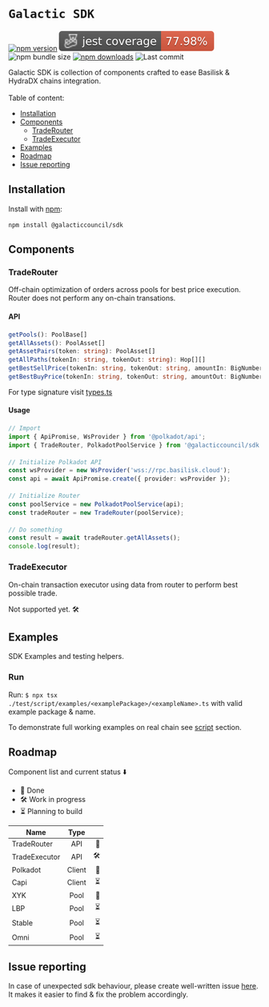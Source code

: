 <h1><code>Galactic SDK</code></h1>
<p>

[![npm version](https://img.shields.io/npm/v/@galacticcouncil/sdk.svg)](https://www.npmjs.com/package/@galacticcouncil/sdk)
![Coverage](./badges/coverage-jest%20coverage.svg)
![npm bundle size](https://img.shields.io/bundlephobia/min/sdk)
[![npm downloads](https://img.shields.io/npm/dw/@galacticcouncil/sdk.svg)](https://www.npmjs.com/package/@galacticcouncil/sdk)
![Last commit](https://img.shields.io/github/last-commit/galacticcouncil/sdk?logo=git)

</p>
Galactic SDK is collection of components crafted to ease Basilisk & HydraDX chains integration.
<br />
<br />
Table of content:

- [Installation](#installation)
- [Components](#components)
  - [TradeRouter](#traderouter)
  - [TradeExecutor](#tradeexecutor)
- [Examples](#examples)
- [Roadmap](#roadmap)
- [Issue reporting](#issue-reporting)

## Installation

Install with [npm](https://www.npmjs.com/):

`npm install @galacticcouncil/sdk`

## Components

### TradeRouter

Off-chain optimization of orders across pools for best price execution. Router does not perform any on-chain transations.

#### API

```typescript
getPools(): PoolBase[]
getAllAssets(): PoolAsset[]
getAssetPairs(token: string): PoolAsset[]
getAllPaths(tokenIn: string, tokenOut: string): Hop[][]
getBestSellPrice(tokenIn: string, tokenOut: string, amountIn: BigNumber): Swap[]
getBestBuyPrice(tokenIn: string, tokenOut: string, amountOut: BigNumber): Swap[]
```

For type signature visit [types.ts](src/types.ts)<br />

#### Usage

```typescript
// Import
import { ApiPromise, WsProvider } from '@polkadot/api';
import { TradeRouter, PolkadotPoolService } from '@galacticcouncil/sdk';

// Initialize Polkadot API
const wsProvider = new WsProvider('wss://rpc.basilisk.cloud');
const api = await ApiPromise.create({ provider: wsProvider });

// Initialize Router
const poolService = new PolkadotPoolService(api);
const tradeRouter = new TradeRouter(poolService);

// Do something
const result = await tradeRouter.getAllAssets();
console.log(result);
```

### TradeExecutor

On-chain transaction executor using data from router to perform best possible trade.

Not supported yet. 🛠

## Examples

SDK Examples and testing helpers.

### Run

Run: `$ npx tsx ./test/script/examples/<examplePackage>/<exampleName>.ts` with valid example package & name.

To demonstrate full working examples on real chain see [script](test/script/examples) section.

## Roadmap

Component list and current status ⬇️

- 🧪 Done
- 🛠 Work in progress
- ⏳ Planning to build

| Name          |  Type  |     |
| ------------- | :----: | --: |
| TradeRouter   |  API   |  🧪 |
| TradeExecutor |  API   |   🛠 |
| Polkadot      | Client |  🧪 |
| Capi          | Client |  ⏳ |
| XYK           |  Pool  |  🧪 |
| LBP           |  Pool  |  ⏳ |
| Stable        |  Pool  |  ⏳ |
| Omni          |  Pool  |  ⏳ |

## Issue reporting

In case of unexpected sdk behaviour, please create well-written issue [here](https://https://github.com/nohaapav/router-sdk/issues/new). It makes it easier to find & fix the problem accordingly.

